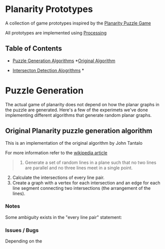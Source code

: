 # Planarity Prototypes

A collection of game prototypes inspired by the [Planarity Puzzle Game](https://en.wikipedia.org/wiki/Planarity)

All prototypes are implemented using [Processing](https://processing.org/)

## Table of Contents

* [Puzzle Generation Algorithms](#puzzle)
    *[Original Algorithm](#original)

* [Intersecton Detection Alogrithms](#interesction)
    *


# Puzzle Generation <a name="puzzle"></a>

The actual game of planarity does not depend on how the planar graphs in the puzzle are generated.
Here's a few of the experimets we've done implementing different algorithms that generate random planar graphs.

## Original Planarity puzzle generation algorithm <a name="original"></a>

This is an implementation of the original algorithm by John Tantalo

For more information refer to the [wikipedia article](https://en.wikipedia.org/wiki/Planarity#Puzzle_generation_algorithm)

> 1. Generate a set of random lines in a plane such that no two lines are parallel and no three lines meet in a single point.
2. Calculate the intersections of every line pair.
3. Create a graph with a vertex for each intersection and an edge for each line segment connecting two intersections (the arrangement of the lines).

### Notes
Some ambiguity exists in the "every line pair" statement:




### Issues / Bugs
Depending on the 
